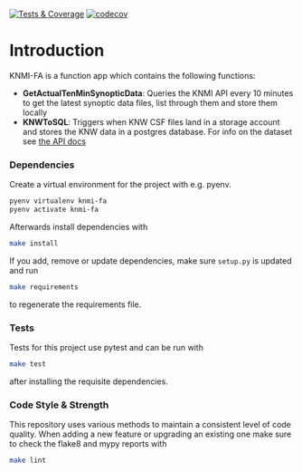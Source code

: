 [![Tests & Coverage](https://github.com/qdegraaf/knmi-functionapp/actions/workflows/tests.yml/badge.svg)](https://github.com/qdegraaf/knmi-functionapp/actions/workflows/tests.yml)
[![codecov](https://codecov.io/gh/qdegraaf/KNMI-FunctionApp/branch/main/graph/badge.svg?token=7BOWlltUMV)](https://codecov.io/gh/qdegraaf/KNMI-FunctionApp)

# Introduction 
KNMI-FA is a function app which contains the following functions:

- **GetActualTenMinSynopticData**: Queries the KNMI API every 10 minutes to get the latest synoptic
data files, list through them and store them locally
- **KNWToSQL**: Triggers when KNW CSF files land in a storage account and stores the KNW data in a 
postgres database. For info on the dataset see [the API docs](https://dataplatform.knmi.nl/dataset/knw-csv-ts-update-1-0)


### Dependencies
Create a virtual environment for the project with e.g. pyenv.
```bash
pyenv virtualenv knmi-fa
pyenv activate knmi-fa
```

Afterwards install dependencies with 
```bash
make install
```

If you add, remove or update dependencies, make sure `setup.py` is updated and run
```bash
make requirements
```
to regenerate the requirements file.

### Tests
Tests for this project use pytest and can be run with
```bash
make test
```
after installing the requisite dependencies.

### Code Style & Strength
This repository uses various methods to maintain a consistent level of code quality. When adding a 
new feature or upgrading an existing one make sure to check the flake8 and mypy reports with 
```bash
make lint
```
